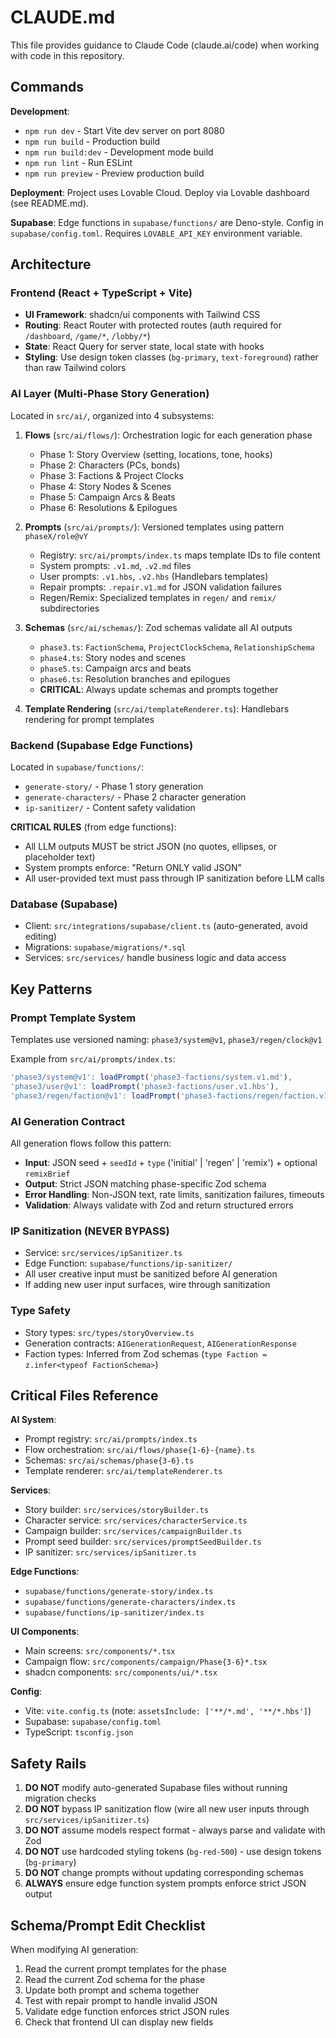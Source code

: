 # CLAUDE.md

This file provides guidance to Claude Code (claude.ai/code) when working with code in this repository.

## Commands

**Development**:
- `npm run dev` - Start Vite dev server on port 8080
- `npm run build` - Production build
- `npm run build:dev` - Development mode build
- `npm run lint` - Run ESLint
- `npm run preview` - Preview production build

**Deployment**: Project uses Lovable Cloud. Deploy via Lovable dashboard (see README.md).

**Supabase**: Edge functions in `supabase/functions/` are Deno-style. Config in `supabase/config.toml`. Requires `LOVABLE_API_KEY` environment variable.

## Architecture

### Frontend (React + TypeScript + Vite)
- **UI Framework**: shadcn/ui components with Tailwind CSS
- **Routing**: React Router with protected routes (auth required for `/dashboard`, `/game/*`, `/lobby/*`)
- **State**: React Query for server state, local state with hooks
- **Styling**: Use design token classes (`bg-primary`, `text-foreground`) rather than raw Tailwind colors

### AI Layer (Multi-Phase Story Generation)
Located in `src/ai/`, organized into 4 subsystems:

1. **Flows** (`src/ai/flows/`): Orchestration logic for each generation phase
   - Phase 1: Story Overview (setting, locations, tone, hooks)
   - Phase 2: Characters (PCs, bonds)
   - Phase 3: Factions & Project Clocks
   - Phase 4: Story Nodes & Scenes
   - Phase 5: Campaign Arcs & Beats
   - Phase 6: Resolutions & Epilogues

2. **Prompts** (`src/ai/prompts/`): Versioned templates using pattern `phaseX/role@vY`
   - Registry: `src/ai/prompts/index.ts` maps template IDs to file content
   - System prompts: `.v1.md`, `.v2.md` files
   - User prompts: `.v1.hbs`, `.v2.hbs` (Handlebars templates)
   - Repair prompts: `.repair.v1.md` for JSON validation failures
   - Regen/Remix: Specialized templates in `regen/` and `remix/` subdirectories

3. **Schemas** (`src/ai/schemas/`): Zod schemas validate all AI outputs
   - `phase3.ts`: `FactionSchema`, `ProjectClockSchema`, `RelationshipSchema`
   - `phase4.ts`: Story nodes and scenes
   - `phase5.ts`: Campaign arcs and beats
   - `phase6.ts`: Resolution branches and epilogues
   - **CRITICAL**: Always update schemas and prompts together

4. **Template Rendering** (`src/ai/templateRenderer.ts`): Handlebars rendering for prompt templates

### Backend (Supabase Edge Functions)
Located in `supabase/functions/`:
- `generate-story/` - Phase 1 story generation
- `generate-characters/` - Phase 2 character generation
- `ip-sanitizer/` - Content safety validation

**CRITICAL RULES** (from edge functions):
- All LLM outputs MUST be strict JSON (no quotes, ellipses, or placeholder text)
- System prompts enforce: "Return ONLY valid JSON"
- All user-provided text must pass through IP sanitization before LLM calls

### Database (Supabase)
- Client: `src/integrations/supabase/client.ts` (auto-generated, avoid editing)
- Migrations: `supabase/migrations/*.sql`
- Services: `src/services/` handle business logic and data access

## Key Patterns

### Prompt Template System
Templates use versioned naming: `phase3/system@v1`, `phase3/regen/clock@v1`

Example from `src/ai/prompts/index.ts`:
```typescript
'phase3/system@v1': loadPrompt('phase3-factions/system.v1.md'),
'phase3/user@v1': loadPrompt('phase3-factions/user.v1.hbs'),
'phase3/regen/faction@v1': loadPrompt('phase3-factions/regen/faction.v1.hbs'),
```

### AI Generation Contract
All generation flows follow this pattern:
- **Input**: JSON seed + `seedId` + `type` ('initial' | 'regen' | 'remix') + optional `remixBrief`
- **Output**: Strict JSON matching phase-specific Zod schema
- **Error Handling**: Non-JSON text, rate limits, sanitization failures, timeouts
- **Validation**: Always validate with Zod and return structured errors

### IP Sanitization (NEVER BYPASS)
- Service: `src/services/ipSanitizer.ts`
- Edge Function: `supabase/functions/ip-sanitizer/`
- All user creative input must be sanitized before AI generation
- If adding new user input surfaces, wire through sanitization

### Type Safety
- Story types: `src/types/storyOverview.ts`
- Generation contracts: `AIGenerationRequest`, `AIGenerationResponse`
- Faction types: Inferred from Zod schemas (`type Faction = z.infer<typeof FactionSchema>`)

## Critical Files Reference

**AI System**:
- Prompt registry: `src/ai/prompts/index.ts`
- Flow orchestration: `src/ai/flows/phase{1-6}-{name}.ts`
- Schemas: `src/ai/schemas/phase{3-6}.ts`
- Template renderer: `src/ai/templateRenderer.ts`

**Services**:
- Story builder: `src/services/storyBuilder.ts`
- Character service: `src/services/characterService.ts`
- Campaign builder: `src/services/campaignBuilder.ts`
- Prompt seed builder: `src/services/promptSeedBuilder.ts`
- IP sanitizer: `src/services/ipSanitizer.ts`

**Edge Functions**:
- `supabase/functions/generate-story/index.ts`
- `supabase/functions/generate-characters/index.ts`
- `supabase/functions/ip-sanitizer/index.ts`

**UI Components**:
- Main screens: `src/components/*.tsx`
- Campaign flow: `src/components/campaign/Phase{3-6}*.tsx`
- shadcn components: `src/components/ui/*.tsx`

**Config**:
- Vite: `vite.config.ts` (note: `assetsInclude: ['**/*.md', '**/*.hbs']`)
- Supabase: `supabase/config.toml`
- TypeScript: `tsconfig.json`

## Safety Rails

1. **DO NOT** modify auto-generated Supabase files without running migration checks
2. **DO NOT** bypass IP sanitization flow (wire all new user inputs through `src/services/ipSanitizer.ts`)
3. **DO NOT** assume models respect format - always parse and validate with Zod
4. **DO NOT** use hardcoded styling tokens (`bg-red-500`) - use design tokens (`bg-primary`)
5. **DO NOT** change prompts without updating corresponding schemas
6. **ALWAYS** ensure edge function system prompts enforce strict JSON output

## Schema/Prompt Edit Checklist

When modifying AI generation:
1. Read the current prompt templates for the phase
2. Read the current Zod schema for the phase
3. Update both prompt and schema together
4. Test with repair prompt to handle invalid JSON
5. Validate edge function enforces strict JSON rules
6. Check that frontend UI can display new fields
